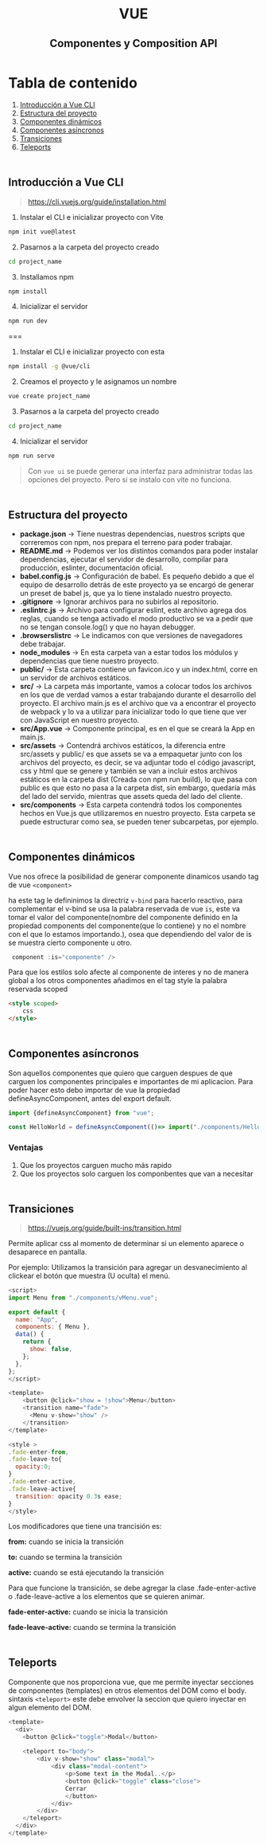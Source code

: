<div align="center">
  <h1>VUE </h1>
  <h2>Componentes y Composition API</h2>
</div>

<div style="margin-bottom:50px;"></div>

# Tabla de contenido
1. [Introducción a Vue CLI](#introducción-a-vue-cli)
2. [Estructura del proyecto](#estructura-del-proyecto)
3. [Componentes dinámicos](#componentes-dinámicos)
4. [Componentes asíncronos](#componentes-asíncronos)
5. [Transiciones](#transiciones)
6. [Teleports](#teleports)

<div style="margin-bottom:50px;"></div>

## Introducción a Vue CLI

> https://cli.vuejs.org/guide/installation.html

1. Instalar el CLI e inicializar proyecto con Vite
```bash
npm init vue@latest
```

2. Pasarnos a la carpeta del proyecto creado
```bash
cd project_name
```

3. Installamos npm
```bash
npm install
```

4. Inicializar el servidor
```bash
npm run dev
```
===

1. Instalar el CLI e inicializar proyecto con esta
```bash
npm install -g @vue/cli
```

2. Creamos el proyecto y le asignamos un nombre
```bash
vue create project_name
```

3. Pasarnos a la carpeta del proyecto creado
```bash
cd project_name
```
4. Inicializar el servidor
```bash
npm run serve
```

> Con ```vue ui``` se puede generar una interfaz para administrar todas las opciones del proyecto. Pero si se instalo con vite no funciona.


<div style="margin-bottom:50px;"></div>

## Estructura del proyecto

- **package.json** → Tiene nuestras dependencias, nuestros scripts que correremos con npm, nos prepara el terreno para poder trabajar.
- **README.md** → Podemos ver los distintos comandos para poder instalar dependencias, ejecutar el servidor de desarrollo, compilar para producción, eslinter, documentación oficial.
- **babel.config.js** → Configuración de babel. Es pequeño debido a que el equipo de desarrollo detrás de este proyecto ya se encargó de generar un preset de babel js, que ya lo tiene instalado nuestro proyecto.
- **.gitignore** → Ignorar archivos para no subirlos al repositorio.
- **.eslintrc.js** → Archivo para configurar eslint, este archivo agrega dos reglas, cuando se tenga activado el modo productivo se va a pedir que no se tengan console.log() y que no hayan debugger.
- **.browserslistrc** → Le indicamos con que versiones de navegadores debe trabajar.
- **node_modules** → En esta carpeta van a estar todos los módulos y dependencias que tiene nuestro proyecto.
- **public/** → Esta carpeta contiene un favicon.ico y un index.html, corre en un servidor de archivos estáticos.
- **src/** → La carpeta más importante, vamos a colocar todos los archivos en los que de verdad vamos a estar trabajando durante el desarrollo del proyecto. El archivo main.js es el archivo que va a encontrar el proyecto de webpack y lo va a utilizar para inicializar todo lo que tiene que ver con JavaScript en nuestro proyecto.
- **src/App.vue** → Componente principal, es en el que se creará la App en main.js.
- **src/assets** → Contendrá archivos estáticos, la diferencia entre src/assets y public/ es que assets se va a empaquetar junto con los archivos del proyecto, es decir, se va adjuntar todo el código javascript, css y html que se genere y también se van a incluir estos archivos estáticos en la carpeta dist (Creada con npm run build), lo que pasa con public es que esto no pasa a la carpeta dist, sin embargo, quedaría más del lado del servido, mientras que assets queda del lado del cliente.
- **src/components** → Esta carpeta contendrá todos los componentes hechos en Vue.js que utilizaremos en nuestro proyecto. Esta carpeta se puede estructurar como sea, se pueden tener subcarpetas, por ejemplo.

<div style="margin-bottom:50px;"></div>

## Componentes dinámicos

 Vue nos ofrece la posibilidad de generar componente dinamicos usando tag de vue ```<component>```

 ha este tag le defininimos la directriz ```v-bind``` para hacerlo reactivo, para complementar el v-bind se usa la palabra reservada de vue ```is```, este va tomar el valor del componente(nombre del componente definido en la propiedad components del componente(que lo contiene) y no el nombre con el que lo estamos importando.), osea que dependiendo del valor de is se muestra cierto componente u otro.

```javascript
 component :is="componente" />
```

Para que los estilos solo afecte al componente de interes y no de manera global a los otros componentes añadimos en el tag style la palabra reservada scoped

```html
<style scoped>
    css
</style>
```

<div style="margin-bottom:50px;"></div>

## Componentes asíncronos

Son aquellos componentes que quiero que carguen despues de que carguen los componentes principales e importantes de mi aplicacion. Para poder hacer esto debo importar de vue la propiedad defineAsyncComponent, antes del export default.

```javascript
import {defineAsyncComponent} from "vue";

const HelloWorld = defineAsyncComponent(()=> import("./components/HelloWorld.vue"))
```
### Ventajas
1. Que los proyectos carguen mucho más rapido
2. Que los proyectos solo carguen los componbentes que van a necesitar


<div style="margin-bottom:50px;"></div>

## Transiciones

> https://vuejs.org/guide/built-ins/transition.html

Permite aplicar css al momento de determinar si un elemento aparece o desaparece en pantalla.

Por ejemplo: Utilizamos la transición para agregar un desvanecimiento al clickear el botón que muestra (U oculta) el menú.

```javascript
<script>
import Menu from "./components/vMenu.vue";

export default {
  name: "App",
  components: { Menu },
  data() {
    return {
      show: false,
    };
  },
};
</script>

<template>
    <button @click="show = !show">Menu</button>
    <transition name="fade">
      <Menu v-show="show" />
    </transition>
</template>

<style >
.fade-enter-from,
.fade-leave-to{
  opacity:0;
}
.fade-enter-active,
.fade-leave-active{
  transition: opacity 0.3s ease;
}
</style>
```
Los modificadores que tiene una trancisión es:

**from:** cuando se inicia la transición

**to:** cuando se termina la transición

**active:** cuando se está ejecutando la transición

Para que funcione la transición, se debe agregar la clase .fade-enter-active o .fade-leave-active a los elementos que se quieren animar.

**fade-enter-active:** cuando se inicia la transición

**fade-leave-active:** cuando se termina la transición


<div style="margin-bottom:50px;"></div>

## Teleports

Componente que nos proporciona vue, que me permite inyectar secciones de componentes (templates) en otros elementos del DOM como el body. sintaxis ```<teleport>``` este debe envolver la seccion que quiero inyectar en algun elemento del DOM.

```javascript
<template>
  <div>
    <button @click="toggle">Modal</button>
    
    <teleport to="body">
        <div v-show="show" class="modal">
            <div class="modal-content">
                <p>Some text in the Modal..</p>
                <button @click="toggle" class="close">
                Cerrar
                </button>
            </div>
        </div>
    </teleport>
  </div>
</template>
```